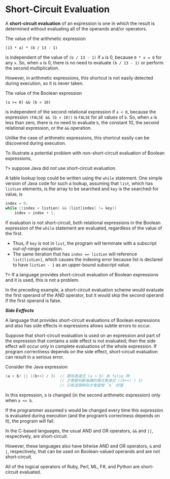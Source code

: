 # Short-Circuit Evaluation

A **short-circuit evaluation** of an expression is one in which the result is determined
without evaluating all of the operands and/or operators.

<div class="alert-example">

The value of the arithmetic expression

```
(13 * a) * (b / 13 - 1)
```

is independent of the value of `(b / 13 - 1)` if `a` is 0, because `0 * x = 0` for any `x`. So, when `a` is 0, there is no need to evaluate `(b / 13 - 1)` or perform the second multiplication.

However, in arithmetic expressions, this shortcut is not easily detected during execution, so it is never taken.

</div>

<div class="alert-example">

The value of the Boolean expression

```
(a >= 0) && (b < 10)
```

is independent of the second relational expression if `a < 0`, because the expression `(FALSE && (b < 10))` is `FALSE` for all values of `b`. So, when `a` is less than zero, there is no need to evaluate `b`, the constant 10, the second relational expression, or the `&&` operation.

Unlike the case of arithmetic expressions, this shortcut easily can be discovered during execution.

</div>

<div class="alert-example">

To illustrate a potential problem with non-short-circuit evaluation of Boolean expressions,

?> suppose Java did *not* use short-circuit evaluation.

A table lookup loop could be written using the `while` statement. One simple version of Java code for such a lookup, assuming that `list`, which has `listLen` elements, is the array to be searched and `key` is the searched-for value, is

```java
index = 0;
while ((index < listLen) && (list[index] != key))
    index = index + 1;
```

If evaluation is not short-circuit, both relational expressions in the Boolean expression of the `while` statement are evaluated, regardless of the value of the first.

- Thus, if `key` is not in `list`, the program will terminate with a subscript *out-of-range exception*.
- The same iteration that has `index == listLen` will reference `list[listLen]`, which causes the indexing error because list is declared to have `listLen - 1` as an upper-bound subscript value.

?> If a language provides short-circuit evaluation of Boolean expressions and it is used, this is not a problem.

In the preceding example, a short-circuit evaluation scheme would evaluate the first operand of the AND operator, but it would skip the second operand if the first operand is false.

</div>

***Side Eeffects***

A language that provides short-circuit evaluations of Boolean expressions and also has side effects in expressions allows subtle errors to occur.

Suppose that short-circuit evaluation is used on an expression and part of the expression that contains a side effect is not evaluated; then the side effect will occur only in complete evaluations of the whole expression. If program correctness depends on the side effect, short-circuit evaluation can result in a serious error.

<div class="alert-example">

Consider the Java expression

```java
(a > b) || ((b++) / 3)  // 關係表達式 (a > b) 為 false 時
                        // 才需要判斷後續的算式表達式 ((b++) / 3)
                        // 只有這個時刻才會遞增 `b` 的值
```

In this expression, `b` is changed (in the second arithmetic expression) only when `a <= b`.

If the programmer assumed `b` would be changed every time this expression is evaluated during execution (and the program’s correctness depends on it), the program will fail.

</div>

<div class="alert-example">

In the C-based languages, the usual AND and OR operators, `&&` and `||`, respectively, are short-circuit.

However, these languages also have bitwise AND and OR operators, `&` and `|`, respectively, that can be used on Boolean-valued operands and are not short-circuit.

</div>

<div class="alert-example">

All of the logical operators of Ruby, Perl, ML, F#, and Python are short-circuit evaluated.

</div>
